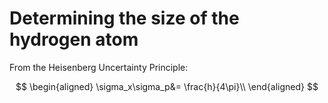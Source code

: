 # Determining the size of the hydrogen atom

From the Heisenberg Uncertainty Principle:

$$
\begin{aligned}
\sigma_x\sigma_p&= \frac{h}{4\pi}\\
\end{aligned}
$$

